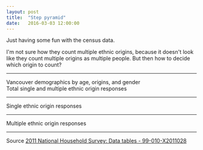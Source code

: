 ```yaml
---
layout: post
title:  "Step pyramid"
date:   2016-03-03 12:00:00
---
```


Just having some fun with the census data.

I'm not sure how they count multiple ethnic origins, because it doesn't look like they count multiple origins as multiple people. But then how to decide which origin to count?

* * *

<div class="vanpyrTitle">Vancouver demographics by age, origins, and gender</div>
<div class="vanpyrSubTitle">Total single and multiple ethnic origin responses</div>

<div id="vanpyrChart1" class="chart"></div>

* * *

<div class="vanpyrSubTitle">Single ethnic origin responses</div>

<div id="vanpyrChart2" class="chart"></div>

* * *

<div class="vanpyrSubTitle">Multiple ethnic origin responses</div>

<div id="vanpyrChart3" class="chart"></div>

* * *

Source [2011 National Household Survey: Data tables - 99-010-X2011028](http://www12.statcan.gc.ca/nhs-enm/2011/dp-pd/dt-td/Ap-eng.cfm?LANG=E&APATH=3&DETAIL=0&DIM=0&FL=A&FREE=0&GC=0&GID=0&GK=0&GRP=0&PID=105396&PRID=0&PTYPE=105277&S=0&SHOWALL=0&SUB=0&Temporal=2013&THEME=95&VID=0&VNAMEE=&VNAMEF=)

<style>{% include 2016/03/vanpyr.css %}</style>
<script>{% include 2016/03/vanpyr.js %}</script>